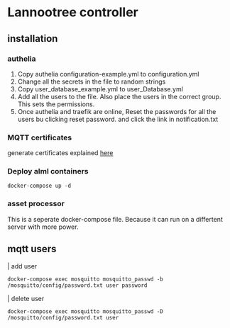 # Lannootree controller

## installation

### authelia

1. Copy authelia configuration-example.yml to configuration.yml
2. Change all the secrets in the file to random strings
3. Copy user_database_example.yml to user_Database.yml
4. Add all the users to the file. Also place the users in the correct group. This sets the permissions.
5. Once authelia and traefik are online, Reset the passwords for all the users bu clicking reset password. and click the link in notification.txt

### MQTT certificates

generate certificates explained [here](mqtt/README.md)

### Deploy alml containers

```
docker-compose up -d
```
### asset processor

This is a seperate docker-compose file. Because it can run on a differtent server with more power.


## mqtt users

| add user
```
docker-compose exec mosquitto mosquitto_passwd -b /mosquitto/config/password.txt user password
```
| delete user
```
docker-compose exec mosquitto mosquitto_passwd -D /mosquitto/config/password.txt user
```